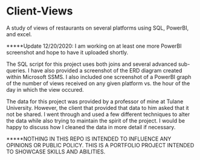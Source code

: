 # Client-Views
A study of views of restaurants on several platforms using SQL, PowerBI, and excel.

*****Update 12/20/2020: I am working on at least one more PowerBI screenshot and hope to have it uploaded shortly.

The SQL script for this project uses both joins and several advanced sub-queries. I have also provided a screenshot of the ERD
diagram created within Microsoft SSMS. I also included one screenshot of a PowerBI graph of the number of views received on any given
platform vs. the hour of the day in which the view occured. 

The data for this project was provided by a professor of mine at Tulane University. However, the client that provided that data to him asked
that it not be shared. I went through and used a few different techniques to alter the data while also trying to maintain the 
spirit of the project. I would be happy to discuss how I cleaned the data in more detail if necessary.

*****NOTHING IN THIS REPO IS INTENDED TO INFLUENCE ANY OPINIONS OR PUBLIC POLICY. THIS IS A PORTFOLIO PROJECT INTENDED TO SHOWCASE SKILLS AND ABILITIES.




